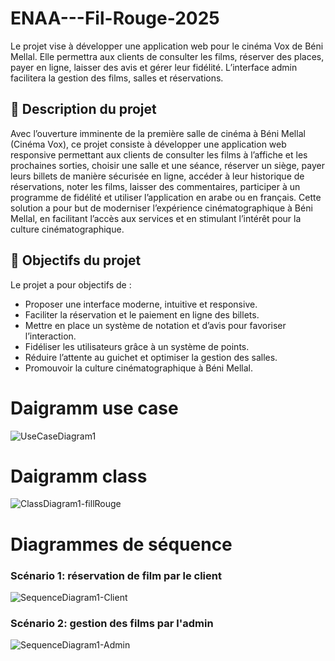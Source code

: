 # ENAA---Fil-Rouge-2025
Le projet vise à développer une application web pour le cinéma Vox de Béni Mellal. Elle permettra aux clients de consulter les films, réserver des places, payer en ligne, laisser des avis et gérer leur fidélité. L’interface admin facilitera la gestion des films, salles et réservations.


## 📌 Description du projet

Avec l’ouverture imminente de la première salle de cinéma à Béni Mellal (Cinéma Vox), ce projet consiste à développer une application web responsive permettant aux clients de consulter les films à l’affiche et les prochaines sorties, choisir une salle et une séance, réserver un siège, payer leurs billets de manière sécurisée en ligne, accéder à leur historique de réservations, noter les films, laisser des commentaires, participer à un programme de fidélité et utiliser l’application en arabe ou en français. Cette solution a pour but de moderniser l’expérience cinématographique à Béni Mellal, en facilitant l’accès aux services et en stimulant l’intérêt pour la culture cinématographique.

## 🎯 Objectifs du projet

Le projet a pour objectifs de :
- Proposer une interface moderne, intuitive et responsive.
- Faciliter la réservation et le paiement en ligne des billets.
- Mettre en place un système de notation et d’avis pour favoriser l’interaction.
- Fidéliser les utilisateurs grâce à un système de points.
- Réduire l’attente au guichet et optimiser la gestion des salles.
- Promouvoir la culture cinématographique à Béni Mellal.

# Daigramm use case
![UseCaseDiagram1](https://github.com/user-attachments/assets/86ea1366-b429-40d6-82e2-f891565ba057)
# Daigramm class
![ClassDiagram1-fillRouge](https://github.com/user-attachments/assets/d97989ec-514c-4b65-83ca-cb4f20a8ce2a)
# Diagrammes de séquence
### Scénario 1: réservation de film par le client
![SequenceDiagram1-Client](https://github.com/user-attachments/assets/82ee015d-1774-4139-8be5-f58032050e99)
### Scénario 2: gestion des films par l'admin
![SequenceDiagram1-Admin](https://github.com/user-attachments/assets/e8f9cbaf-f5df-4b87-8b2c-7fa888a1c94f)



